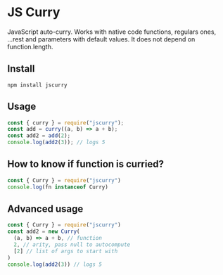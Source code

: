 # JS Curry

JavaScript auto-curry. Works with native code functions, regulars ones,
...rest and parameters with default values. It does not depend on function.length.

## Install

```
npm install jscurry
```

## Usage

```JavaScript
const { curry } = require("jscurry");
const add = curry((a, b) => a + b);
const add2 = add(2);
console.log(add2(3)); // logs 5
```

## How to know if function is curried?

```JavaScript
const { Curry } = require("jscurry")
console.log(fn instanceof Curry)
```

## Advanced usage

```JavaScript
const { Curry } = require("jscurry")
const add2 = new Curry(
  (a, b) => a + b, // function
  2, // arity, pass null to autocompute
  [2] // list of args to start with
)
console.log(add2(3)) // logs 5
```
